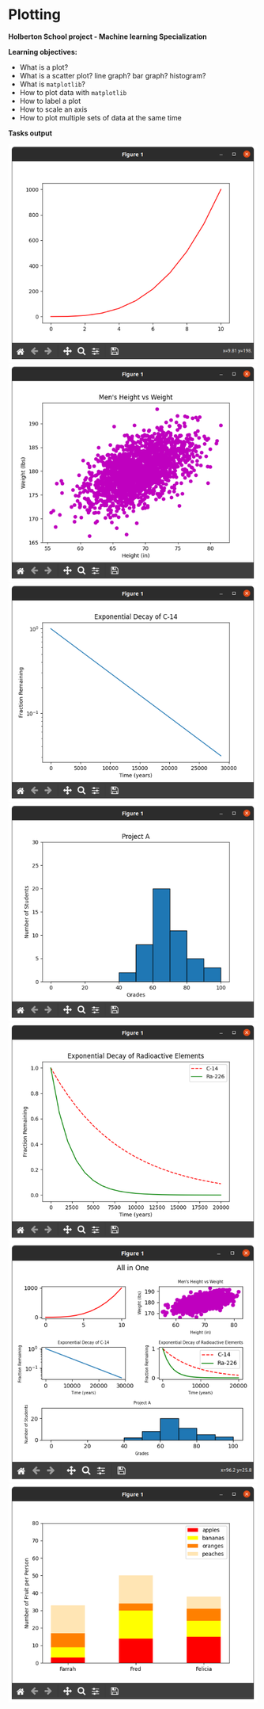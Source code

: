 # Plotting

**Holberton School project - Machine learning Specialization**

**Learning objectives:**
* What is a plot?
* What is a scatter plot? line graph? bar graph? histogram?
* What is `matplotlib`?
* How to plot data with `matplotlib`
* How to label a plot
* How to scale an axis
* How to plot multiple sets of data at the same time

**Tasks output**

![](./img/line.png)
![](./img/scatter.png)
![](./img/change_scale_log.png)
![](./img/frequency.png)
![](./img/two_graphs.png)
![](./img/all_in_one.png)
![](./img/bars.png)







